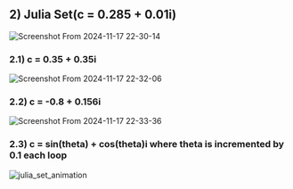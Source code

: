 ## 2) Julia Set(c = 0.285 + 0.01i)
![Screenshot From 2024-11-17 22-30-14](https://github.com/user-attachments/assets/4bfe73fc-c9f7-4651-a9d3-e5c3a1146964)


### 2.1) c = 0.35 + 0.35i
![Screenshot From 2024-11-17 22-32-06](https://github.com/user-attachments/assets/88828a45-22a9-4c21-b9ae-6a4f2322fd32)



### 2.2) c = -0.8 + 0.156i
![Screenshot From 2024-11-17 22-33-36](https://github.com/user-attachments/assets/87d9c109-c9e5-4bc3-9901-849de420ed46)

  
### 2.3) c = sin(theta) + cos(theta)i where theta is incremented by 0.1 each loop
![julia_set_animation](https://github.com/user-attachments/assets/2846d566-899d-4479-92f9-180908bf90e6)
